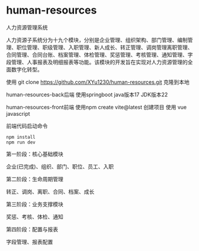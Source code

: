 # human-resources
人力资源管理系统

人力资源子系统分为十九个模块，分别是企业管理、组织架构、部门管理、编制管理、职位管理、职级管理、入职管理、新人成长、转正管理、调岗管理离职管理、合同管理、合同台账、档案管理、体检管理、奖惩管理、考核管理、通知管理、字段管理、人事报表及明细报表等功能。该模块的开发旨在实现对人力资源管理的全面数字化转型。

使用
git clone https://github.com/XYu1230/human-resources.git
克隆到本地

human-resources-back后端
使用springboot java版本17 JDK版本22

human-resources-front前端
使用npm create vite@latest 创建项目 
使用 vue javascript


前端代码启动命令

```
npm install
npm run dev
```


第一阶段：核心基础模块

企业(已完成)、组织、部门、职位、员工、入职

第二阶段：生命周期管理

转正、调岗、离职、合同、档案、成长

第三阶段：业务支撑模块

奖惩、考核、体检、通知

第四阶段：配置与报表

字段管理、报表配置
